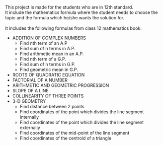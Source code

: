 This project is made for the students who are in 12th standard.
<br>
It include the mathematics formula where the student needs to choose the topic and the formula which he/she wants the solution for.
<br><br>
It includes the following formulas from class 12 mathematics book:<br>
- ADDITION OF COMPLEX NUMBERS
    - Find nth term of an A.P
    - Find sum of n terms in A.P.
    - Find arithmetic mean in an A.P.
    - Find nth term of a G.P.
    - Find sum of n terms in G.P.
    - Find geometric mean in G.P.
- ROOTS OF QUADRATIC EQUATION
- FACTORIAL OF A NUMBER
- ARITHMETIC AND GEOMETRIC PROGRESSION
- SLOPE OF A LINE
- COLLINEARITY OF THREE POINTS
- 3-D GEOMETRY
  - Find distance between 2 points
  - Find coordinates of the point which divides the line segment internally
  - Find coordinates of the point which divides the line segment externally
  - Find coordinates of the mid-point of the line segment
  - Find coordinates of the centroid of a triangle